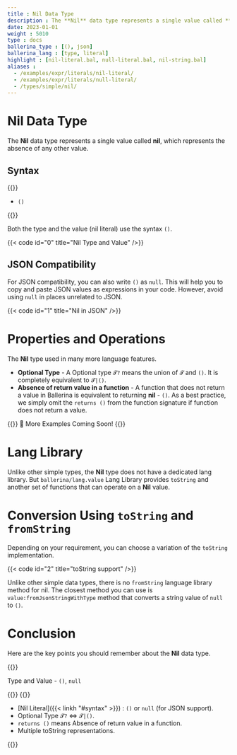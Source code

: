 ```yaml
---
title : Nil Data Type
description : The **Nil** data type represents a single value called **nil**, which represents the absence of any other value.
date: 2023-01-01
weight : 5010
type : docs
ballerina_type : [(), json]
ballerina_lang : [type, literal]
highlight : [nil-literal.bal, null-literal.bal, nil-string.bal]
aliases : 
  - /examples/expr/literals/nil-literal/
  - /examples/expr/literals/null-literal/
  - /types/simple/nil/
---
```


# Nil Data Type

The **Nil** data type represents a single value called **nil**, which represents the absence of any other value.

<!--more-->

## Syntax

{{<md class="syntax">}}

* `()`

{{</md>}}

Both the type and the value (nil literal) use the syntax `()`.

{{< code id="0" title="Nil Type and Value" />}}

## JSON Compatibility

For JSON compatibility, you can also write `()` as `null`.
This will help you to copy and paste JSON values as expressions in your  code.
However, avoid using `null` in places unrelated to JSON.

{{< code id="1" title="Nil in JSON" />}}

# Properties and Operations

The **Nil** type used in many more language features.

* **Optional Type** - A Optional type `𝓣?` means the union of `𝓣` and `()`.
    It is completely equivalent to `𝓣|()`.  
* **Absence of return value in a function** -  A function that does not return a value in Ballerina 
    is equivalent to returning **nil** - `()`. As a best practice, we simply omit the `returns ()`
    from the function signature if function does not return a value.

{{<hint info>}}
🚧 More Examples Coming Soon!
{{</hint>}}

# Lang Library

Unlike other simple types, the **Nil** type does not have a dedicated lang library. But
`ballerina/lang.value` Lang Library provides `toString` and another set of functions
that can operate on a **Nil** value.

# Conversion Using `toString` and `fromString`

Depending on your requirement, you can choose a variation of the `toString` implementation.

{{< code id="2" title="toString support" />}}

Unlike other simple data types, there is no `fromString` language library method for nil.
The closest method you can use is `value:fromJsonStringWithType` method that converts a string
value of `null` to `()`.

# Conclusion

Here are the key points you should remember about the **Nil** data type.

{{<md class="keypoint">}}

Type and Value - `()`, `null`

{{</md>}}
{{<md class="tldr">}}

* [Nil Literal]({{< linkh "#syntax" >}}) : `()` or `null` (for JSON support).
* Optional Type `𝓣?` ⇔ `𝓣|()`.
* `returns ()` means Absence of return value in a function.
* Multiple toString representations.

{{</md>}}